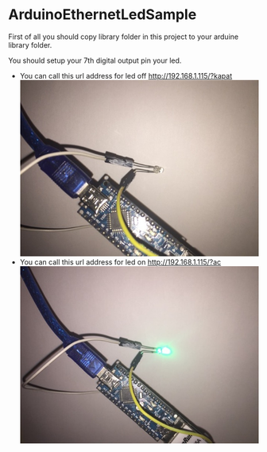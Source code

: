 # ArduinoEthernetLedSample

First of all you should copy library folder in this project to your arduine library folder.

You should setup your 7th digital output pin your led.


 - You can call this url address for led off http://192.168.1.115/?kapat
 ![Image of Yaktocat](https://github.com/icobani/ArduinoEthernetLedSample/blob/master/LedOff.JPG?raw=true)
 - You can call this url address for led on http://192.168.1.115/?ac
 ![Image of Yaktocat](https://github.com/icobani/ArduinoEthernetLedSample/blob/master/LedOn.JPG?raw=true)
